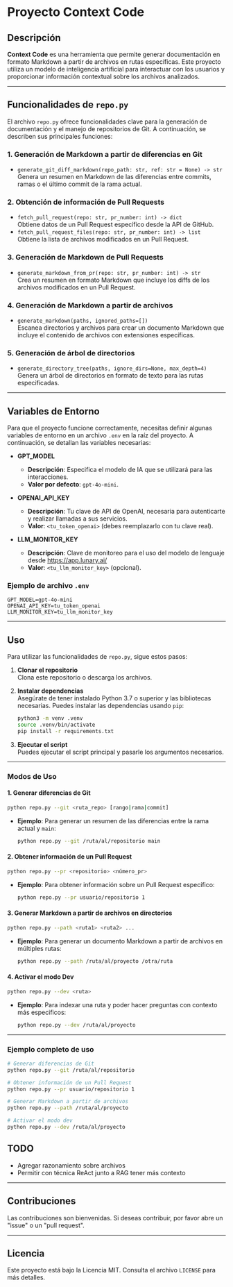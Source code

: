 # Proyecto Context Code

## Descripción

**Context Code** es una herramienta que permite generar documentación en formato Markdown a partir de archivos en rutas específicas. Este proyecto utiliza un modelo de inteligencia artificial para interactuar con los usuarios y proporcionar información contextual sobre los archivos analizados.

---

## Funcionalidades de `repo.py`

El archivo `repo.py` ofrece funcionalidades clave para la generación de documentación y el manejo de repositorios de Git. A continuación, se describen sus principales funciones:

### 1. Generación de Markdown a partir de diferencias en Git
- `generate_git_diff_markdown(repo_path: str, ref: str = None) -> str`  
  Genera un resumen en Markdown de las diferencias entre commits, ramas o el último commit de la rama actual.

### 2. Obtención de información de Pull Requests
- `fetch_pull_request(repo: str, pr_number: int) -> dict`  
  Obtiene datos de un Pull Request específico desde la API de GitHub.
- `fetch_pull_request_files(repo: str, pr_number: int) -> list`  
  Obtiene la lista de archivos modificados en un Pull Request.

### 3. Generación de Markdown de Pull Requests
- `generate_markdown_from_pr(repo: str, pr_number: int) -> str`  
  Crea un resumen en formato Markdown que incluye los diffs de los archivos modificados en un Pull Request.

### 4. Generación de Markdown a partir de archivos
- `generate_markdown(paths, ignored_paths=[])`  
  Escanea directorios y archivos para crear un documento Markdown que incluye el contenido de archivos con extensiones específicas.

### 5. Generación de árbol de directorios
- `generate_directory_tree(paths, ignore_dirs=None, max_depth=4)`  
  Genera un árbol de directorios en formato de texto para las rutas especificadas.

---

## Variables de Entorno

Para que el proyecto funcione correctamente, necesitas definir algunas variables de entorno en un archivo `.env` en la raíz del proyecto. A continuación, se detallan las variables necesarias:

- **GPT_MODEL**  
  - **Descripción**: Especifica el modelo de IA que se utilizará para las interacciones.  
  - **Valor por defecto**: `gpt-4o-mini`.

- **OPENAI_API_KEY**  
  - **Descripción**: Tu clave de API de OpenAI, necesaria para autenticarte y realizar llamadas a sus servicios.  
  - **Valor**: `<tu_token_openai>` (debes reemplazarlo con tu clave real).

- **LLM_MONITOR_KEY**  
  - **Descripción**: Clave de monitoreo para el uso del modelo de lenguaje desde https://app.lunary.ai/
  - **Valor**: `<tu_llm_monitor_key>` (opcional).

### Ejemplo de archivo `.env`

```plaintext
GPT_MODEL=gpt-4o-mini
OPENAI_API_KEY=tu_token_openai
LLM_MONITOR_KEY=tu_llm_monitor_key
```

---

## Uso

Para utilizar las funcionalidades de `repo.py`, sigue estos pasos:

1. **Clonar el repositorio**  
   Clona este repositorio o descarga los archivos.

2. **Instalar dependencias**  
   Asegúrate de tener instalado Python 3.7 o superior y las bibliotecas necesarias. Puedes instalar las dependencias usando `pip`:

   ```bash
   python3 -m venv .venv
   source .venv/bin/activate
   pip install -r requirements.txt
   ```

3. **Ejecutar el script**  
   Puedes ejecutar el script principal y pasarle los argumentos necesarios.

---

### Modos de Uso

#### 1. Generar diferencias de Git
```bash
python repo.py --git <ruta_repo> [rango|rama|commit]
```
- **Ejemplo**: Para generar un resumen de las diferencias entre la rama actual y `main`:
  ```bash
  python repo.py --git /ruta/al/repositorio main
  ```

#### 2. Obtener información de un Pull Request
```bash
python repo.py --pr <repositorio> <número_pr>
```
- **Ejemplo**: Para obtener información sobre un Pull Request específico:
  ```bash
  python repo.py --pr usuario/repositorio 1
  ```

#### 3. Generar Markdown a partir de archivos en directorios
```bash
python repo.py --path <ruta1> <ruta2> ...
```
- **Ejemplo**: Para generar un documento Markdown a partir de archivos en múltiples rutas:
  ```bash
  python repo.py --path /ruta/al/proyecto /otra/ruta
  ```

#### 4. Activar el modo Dev
```bash
python repo.py --dev <ruta>
```
- **Ejemplo**: Para indexar una ruta y poder hacer preguntas con contexto más especificos:
  ```bash
  python repo.py --dev /ruta/al/proyecto
  ```

---

### Ejemplo completo de uso

```bash
# Generar diferencias de Git
python repo.py --git /ruta/al/repositorio

# Obtener información de un Pull Request
python repo.py --pr usuario/repositorio 1

# Generar Markdown a partir de archivos
python repo.py --path /ruta/al/proyecto

# Activar el modo dev
python repo.py --dev /ruta/al/proyecto
```


## TODO
- Agregar razonamiento sobre archivos
- Permitir con técnica ReAct junto a RAG tener más contexto

---

## Contribuciones

Las contribuciones son bienvenidas. Si deseas contribuir, por favor abre un "issue" o un "pull request".

---

## Licencia

Este proyecto está bajo la Licencia MIT. Consulta el archivo `LICENSE` para más detalles.
